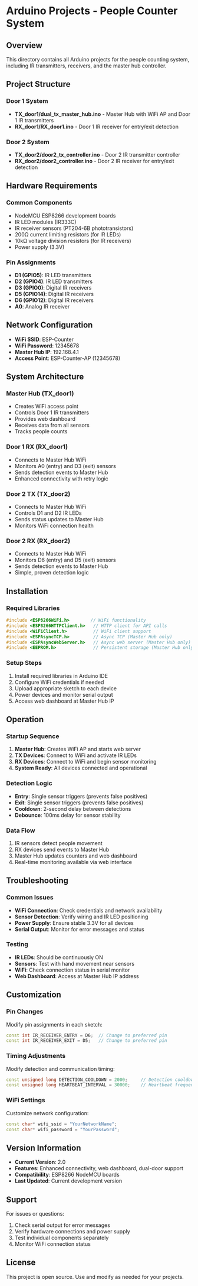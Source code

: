 # Arduino Projects - People Counter System

## Overview
This directory contains all Arduino projects for the people counting system, including IR transmitters, receivers, and the master hub controller.

## Project Structure

### Door 1 System
- **TX_door1/dual_tx_master_hub.ino** - Master Hub with WiFi AP and Door 1 IR transmitters
- **RX_door1/RX_door1.ino** - Door 1 IR receiver for entry/exit detection

### Door 2 System  
- **TX_door2/door2_tx_controller.ino** - Door 2 IR transmitter controller
- **RX_door2/door2_controller.ino** - Door 2 IR receiver for entry/exit detection

## Hardware Requirements

### Common Components
- NodeMCU ESP8266 development boards
- IR LED modules (IR333C)
- IR receiver sensors (PT204-6B phototransistors)
- 200Ω current limiting resistors (for IR LEDs)
- 10kΩ voltage division resistors (for IR receivers)
- Power supply (3.3V)

### Pin Assignments
- **D1 (GPIO5)**: IR LED transmitters
- **D2 (GPIO4)**: IR LED transmitters  
- **D3 (GPIO0)**: Digital IR receivers
- **D5 (GPIO14)**: Digital IR receivers
- **D6 (GPIO12)**: Digital IR receivers
- **A0**: Analog IR receiver

## Network Configuration
- **WiFi SSID**: ESP-Counter
- **WiFi Password**: 12345678
- **Master Hub IP**: 192.168.4.1
- **Access Point**: ESP-Counter-AP (12345678)

## System Architecture

### Master Hub (TX_door1)
- Creates WiFi access point
- Controls Door 1 IR transmitters
- Provides web dashboard
- Receives data from all sensors
- Tracks people counts

### Door 1 RX (RX_door1)
- Connects to Master Hub WiFi
- Monitors A0 (entry) and D3 (exit) sensors
- Sends detection events to Master Hub
- Enhanced connectivity with retry logic

### Door 2 TX (TX_door2)
- Connects to Master Hub WiFi
- Controls D1 and D2 IR LEDs
- Sends status updates to Master Hub
- Monitors WiFi connection health

### Door 2 RX (RX_door2)
- Connects to Master Hub WiFi
- Monitors D6 (entry) and D5 (exit) sensors
- Sends detection events to Master Hub
- Simple, proven detection logic

## Installation

### Required Libraries
```cpp
#include <ESP8266WiFi.h>        // WiFi functionality
#include <ESP8266HTTPClient.h>   // HTTP client for API calls
#include <WiFiClient.h>          // WiFi client support
#include <ESPAsyncTCP.h>         // Async TCP (Master Hub only)
#include <ESPAsyncWebServer.h>   // Async web server (Master Hub only)
#include <EEPROM.h>              // Persistent storage (Master Hub only)
```

### Setup Steps
1. Install required libraries in Arduino IDE
2. Configure WiFi credentials if needed
3. Upload appropriate sketch to each device
4. Power devices and monitor serial output
5. Access web dashboard at Master Hub IP

## Operation

### Startup Sequence
1. **Master Hub**: Creates WiFi AP and starts web server
2. **TX Devices**: Connect to WiFi and activate IR LEDs
3. **RX Devices**: Connect to WiFi and begin sensor monitoring
4. **System Ready**: All devices connected and operational

### Detection Logic
- **Entry**: Single sensor triggers (prevents false positives)
- **Exit**: Single sensor triggers (prevents false positives)
- **Cooldown**: 2-second delay between detections
- **Debounce**: 100ms delay for sensor stability

### Data Flow
1. IR sensors detect people movement
2. RX devices send events to Master Hub
3. Master Hub updates counters and web dashboard
4. Real-time monitoring available via web interface

## Troubleshooting

### Common Issues
- **WiFi Connection**: Check credentials and network availability
- **Sensor Detection**: Verify wiring and IR LED positioning
- **Power Supply**: Ensure stable 3.3V for all devices
- **Serial Output**: Monitor for error messages and status

### Testing
- **IR LEDs**: Should be continuously ON
- **Sensors**: Test with hand movement near sensors
- **WiFi**: Check connection status in serial monitor
- **Web Dashboard**: Access at Master Hub IP address

## Customization

### Pin Changes
Modify pin assignments in each sketch:
```cpp
const int IR_RECEIVER_ENTRY = D6;  // Change to preferred pin
const int IR_RECEIVER_EXIT = D5;   // Change to preferred pin
```

### Timing Adjustments
Modify detection and communication timing:
```cpp
const unsigned long DETECTION_COOLDOWN = 2000;     // Detection cooldown
const unsigned long HEARTBEAT_INTERVAL = 30000;    // Heartbeat frequency
```

### WiFi Settings
Customize network configuration:
```cpp
const char* wifi_ssid = "YourNetworkName";
const char* wifi_password = "YourPassword";
```

## Version Information
- **Current Version**: 2.0
- **Features**: Enhanced connectivity, web dashboard, dual-door support
- **Compatibility**: ESP8266 NodeMCU boards
- **Last Updated**: Current development version

## Support
For issues or questions:
1. Check serial output for error messages
2. Verify hardware connections and power supply
3. Test individual components separately
4. Monitor WiFi connection status

## License
This project is open source. Use and modify as needed for your projects. 